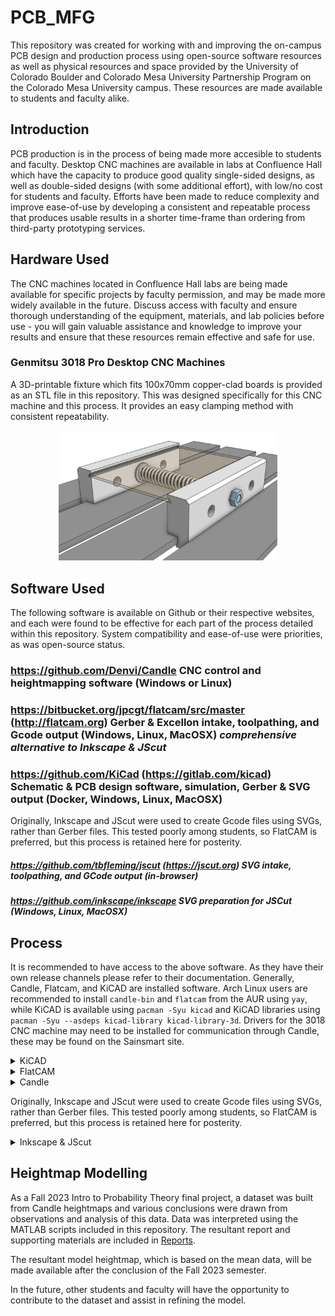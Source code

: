 # PCB_MFG
This repository was created for working with and improving the on-campus PCB design and production process using open-source software resources as well as physical resources and space provided by the University of Colorado Boulder and Colorado Mesa University Partnership Program on the Colorado Mesa University campus. These resources are made available to students and faculty alike.

## Introduction
PCB production is in the process of being made more accesible to students and faculty. Desktop CNC machines are available in labs at Confluence Hall which have the capacity to produce good quality single-sided designs, as well as double-sided designs (with some additional effort), with low/no cost for students and faculty. Efforts have been made to reduce complexity and improve ease-of-use by developing a consistent and repeatable process that produces usable results in a shorter time-frame than ordering from third-party prototyping services.

## Hardware Used
The CNC machines located in Confluence Hall labs are being made available for specific projects by faculty permission, and may be made more widely available in the future. Discuss access with faculty and ensure thorough understanding of the equipment, materials, and lab policies before use - you will gain valuable assistance and knowledge to improve your results and ensure that these resources remain effective and safe for use.

### Genmitsu 3018 Pro Desktop CNC Machines

A 3D-printable fixture which fits 100x70mm copper-clad boards is provided as an STL file in this repository. This was designed specifically for this CNC machine and this process. It provides an easy clamping method with consistent repeatability.

<p align="center">
  <img src="Example/3018_Fixture.png" width="350" title="100x70mm Fixture Design">
</p>

## Software Used
The following software is available on Github or their respective websites, and each were found to be effective for each part of the process detailed within this repository. System compatibility and ease-of-use were priorities, as was open-source status.

### https://github.com/Denvi/Candle CNC control and heightmapping software (Windows or Linux)

### https://bitbucket.org/jpcgt/flatcam/src/master (http://flatcam.org) Gerber & Excellon intake, toolpathing, and Gcode output (Windows, Linux, MacOSX) **_comprehensive alternative to Inkscape & JScut_**

### https://github.com/KiCad (https://gitlab.com/kicad) Schematic & PCB design software, simulation, Gerber & SVG output (Docker, Windows, Linux, MacOSX)

Originally, Inkscape and JScut were used to create Gcode files using SVGs, rather than Gerber files. This tested poorly among students, so FlatCAM is preferred, but this process is retained here for posterity.
##### https://github.com/tbfleming/jscut (https://jscut.org) SVG intake, toolpathing, and GCode output (in-browser)

##### https://github.com/inkscape/inkscape SVG preparation for JSCut (Windows, Linux, MacOSX)

## Process
It is recommended to have access to the above software. As they have their own release channels please refer to their documentation. Generally, Candle, Flatcam, and KiCAD are installed software. Arch Linux users are recommended to install `candle-bin` and `flatcam` from the AUR using `yay`, while KiCAD is available using `pacman -Syu kicad` and KiCAD libraries using `pacman -Syu --asdeps kicad-library kicad-library-3d`. Drivers for the 3018 CNC machine may need to be installed for communication through Candle, these may be found on the Sainsmart site.

<details>
  <summary>KiCAD</summary>
Designs start in a KiCAD project. It is possible to start immediately within the PCB editor, however there are advantages to working within a project file and creating a schematic first.

The schematic editor looks and functions similarly to SPICE software, with usability improvements as well as functionality beneficial to full-stack design work. Components may be added to the KiCAD library, but the existing library is sufficient for intermediate designs. Components can be assigned a footprint, which also often includes a 3D model for rendering visuals and checking 3D space conflicts. Python script support extends functionality and allows for some automation, but is not necessary to produce competent results.

<p align="center">
  <img src="Example/KiCAD_Schematic.png" width="350" title="Example Schematic Design in KiCAD">
</p>

The PCB board editor can be entered from the schematic editor. The two documents are linked, and components in the schematic will be inserted into the board editor as footprints. Use the hotkey "F8" or select "Tools → Update PCB from Schematic", this will place missing footprints. Circuit nets are also shared between the documents. It is possible to auto-place footprints, but it is recommended to manually adjust and rotate components accordingly to make routing easier. The board editor has many layers to manipulate. Most important for prototyping purposes are the top copper layer and the edge cuts layer. The bottom layer and multiple layers beyond this are also accessible (board stackup settings may be edited at any time). Additional vias and PCB specific components that are not typically present on a circuit schematic can be placed in the same manner as in the schematic editor, with a large default library to explore. Pin headers, I/O vias and pads, connectors, and even active trace elements such as Bluetooth or tuned antennae are present and waiting for application in student projects!

<p align="center">
  <img src="Example/KiCAD_PCB.png" width="350" title="Circuit Board Design in KiCAD">
</p>

Once a board design is ready to export, _the process will diverge depending on whether you are ingesting **gerber fabrication files with Flatcam**, or **SVG files with Inkscape and JScut**_. Both are effective for prototyping, though the SVG method tested poorly among students. If you opt to go this route, export your copper layer in color, select only the board area, and include edge cuts if you need those outlined in the milling operation. Otherwise, select "File → Fabrication Outputs → Gerbers" and select the layer you are working with. Default settings were found to work well. Select "Plot to create the Gerber file, and then select "Generate Drill Files" to create the drill Excellon file. Default settings here were also found to work well. Several files are created, however we will only use two in FlatCAM.
</details>

<details>
  <summary>FlatCAM</summary>
•  In FlatCAM, open the Gerber and the Excellon files to add them to the FlatCAM project.

<p align="center">
  <img src="Example/flatcam_open.png" width="350" title="FlatCAM Open Dialogue">
</p>
  
•  These objects may be placed far from the origin, so select all using the "Ctrl + A" shortcut, and Move to Origin using the "Shift + O" shortcut. It is important to select all objects to move them as a group, otherwise the drill objects will not be aligned to the contour objects.

<p align="center">
  <img src="Example/flatcam_opened.png" width="350" title="FlatCAM Opened Objects">
</p>

•  Double-click the Gerber in the project tree side panel, then select "Isolation Routing".

<p align="center">
  <img src="Example/flatcam_project_sidepanel.png" width="350" title="FlatCAM Side Panel">
</p>

•  Right click the #1 tool in the Tools Table and delete it. We must set up a new tool to mill at the 0.1mm depth of cut using the lab's V-cutter bits.

•  Use the "Ctrl + D" shortcut to open the Tools Database. You may create a new tool here, but it is recommended to import the database provided in this repository. Select "Import DB" and select the "V-Cutter 20deg 3.175mm.TXT" file to import the V-cutter tool.

•  Select "Pick from DB" in the sidebar, select the "V-Cutter" tool, and select "Transfer the Tool" to apply to the Isolation Tool operation.

•  Change "Tool Dia." to match the 0.0354 diameter, and select "Generate Geometry", followed by "Generate CNCJob Object".

•  The contour job is complete, select "Save CNC Code" or right click the CNC Job in the project tree side panel to save the Gcode for access with Candle later.

•  The drill job can now be created. This operation may vary depending on your requirements. For example, the provided design uses two different size vias, and these can either be combined to one size or retained as two different drill operations. Depending on drill bit availability and prototyping requirements, you may opt to simplify this operation to use the smallest size drill, otherwise it is recommended to use the Tool Change option to provide for drill changing.

•  Double click the Excellon drill file in the project tree side panel, and select "Excellon Editor" to make changes to the drills this operation will apply to. For example, edit all sizes to the same value to combine drills.

<p align="center">
  <img src="Example/flatcam_select_excellon.png" width="350" title="FlatCAM Excellon in Side Panel">
</p>

<p align="center">
  <img src="Example/flatcam_excellon_editor.png" width="350" title="FlatCAM Excellon Editor">
</p>

•  Exit the editor and save changes. Select "Drilling Tool" and edit parameters accordingly. Since this is a separate operation from the contour, it will be critical that the CNC machine retains its positioning to ensure alignment. Keep this in mind when setting parameters for tool changes, if this option is selected.

•  It is recommended to reduce Feedrate Z to 60 (300 may be too high and could cause damage to the board). Adjust Cut Z to a value that will completely drill through the board. If using the provided fixture, there will be ample clearance under the board.

•  Select "Generate CNCJob Object" and save in the same manner as the contour operation.

<p align="center">
  <img src="Example/flatcam_gcode_objs.png" width="350" title="FlatCAM CNC Jobs">
</p>

These Gcode files may be opened directly in Candle for heightmap generation and running the machine.
</details>

<details>
  <summary>Candle</summary>
Candle controls the CNC machine directly over USB or by generating a Gcode file for running on a USB stick inserted in the CNC machine.

•  Ensure Candle is connected to the CNC machine over USB by selecting "Service → Settings" and "Connection" in the pop-up window. The "Connection" drop-down should show a numbered COM option corresponding to the CNC machine - if not, verify the correct drivers have been installed.

•  Close this window and observe the control panel, which may be configured by adjusting settings.
The 3018 Pro CNC machine is capable of making use of the probe and heightmap functions in Candle, which are critical to producing good quality PCB designs.

•  In order to use the continuity probe, where the cutting tool making contact with the PCB surface triggers the probe stop, GRBL commands must be sent to the machine via the command terminal, and the tool head spindle must be connected to a "GND" pin on the control board, and the PCB must be connected to the "A5" pin on the control board. Some 3018 Pro machines shipped with different labelling on the control board - the pins may also be labeled "probe". Both types of control boards are present in the campus labs, so please be aware of this if you use different machines. These connections are easily made using alligator clips and pin headers. These connections must be removed when turning the spindle on - **be sure to always check and check again that these clips are removed from the spindle before turning the spindle on**.

•  The GRBL commands that must be sent to properly set the homing cycle for continuity probing are `$22=1` (homing cycle enable) and `$23=0` (homing cycle direction). Additional GRBL commands are provided in the "GRBL_Settings_Pocket_Guide_Rev_B" document or at www.DIYMachining.com/GRBL.

•  With the homing cycle configured, spindle off, and clips attached, use the control panel to raise the tool head and position the cutting tool over a corner of the PCB. Note the directionality of all controls, and observe the Candle graphical display of the tool head.

•  The Z-home button may be used to slowly lower the tool head until continuity is made and the tool head stops. Zero the machine in Candle by selecting the Zero X, Y, and Z buttons in the control panel.

•  Load the Gcode file generated by FlatCAM by selecting "File → Open". Select the contour CNC job.

<p align="center">
  <img src="Example/Candle_GCode_Output.png" width="350" title="Example Gcode File Loaded in Candle">
</p>

•  Once a Gcode file is opened, Candle enables the Heightmap function. Select "Create" (or optionally apply the modeled heightmap that was developed for rapid prototyping using the fixture design included in this repository).

•  Adjust the Heightmap settings to enclose the design shown in the graphical window, or select the "Auto" button to automatically set parameters.

•  Select reasonable values for the Heightmap Probe Grid. Some parameters may be unfamiliar - "F" is the probe feedrate, "Zt" is the distance to raise the tool head when moving to the next point, and "Zb" is the distance to lower the tool head when probing. If the machine was zeroed previously, then a value of 1.50 for Zt with other values left as default is likely sufficient.

•  Observe the arrangement of the graphical representation of the operation and visually verify that the machine will not crash before selecting "Probe". The routine will run until complete or stop if continuity was made at an unexpected point. If the Heightmap was not able to be completed, try adjusting the "Zt" or "Zb" parameters accordingly, or inspect for other issues, before trying again.

<p align="center">
  <img src="Example/Candle_Heightmapping.png" width="350" title="Example Candle Heightmap Routine Being Performed">
</p>

•  With the Heightmap complete, close the Heightmap mode by selecting "Edit", and select the checkbox "Use Heightmap".

•  Raise the tool head slightly and reset alarms if necessary.

•  Perform additional visual checks to verify the machine will be able to proceed with the milling operation unobstructed, and **remove clips attached to the spindle and PCB before turning the spindle on**.
### Note that the spindle rotates near 10,000 RPM, and the cutting bit could break and create a dangerous situation. Follow lab policies regarding safety and have faculty or senior students familiar with this process verify that everything is in order before turning on the spindle and running milling Gcode.

•  Turn the spindle on and select "Send" to run the operation. Observe the machine safely and while wearing safety glasses.

•  The routine should complete and the PCB will be ready for hole drilling operations. Hole drilling operations should be completed without changing the machine zero positioning, or else alignment will be difficult to achieve accurately. The hole drilling operation should be straightforward so long as the tool bit is changed without losing the machine positioning.

<p align="center">
  <img src="Example/Candle_GCode_Drl_Output.png" width="350" title="Example Drill Gcode File Loaded in Candle">
</p>

The routine should complete and the PCB will be ready for final processing or cutting operations.

<p align="center">
  <img src="Example/KiCAD_Render.png" width="350" title="Example Populated PCB Rendered in KiCAD">
</p>
</details>

Originally, Inkscape and JScut were used to create Gcode files using SVGs, rather than Gerber files. This tested poorly among students, so FlatCAM is preferred, but this process is retained here for posterity.
<details>
  <summary>Inkscape & JScut</summary>
Each SVG file can be opened in Inkscape to make these files compatible with JScut. This process is brief, and consists of converting all objects present in the SVG into path objects. Select all objects in the graphic area and select the "Path → Object to Path" menu option, followed by the "Path → Stroke to Path" menu option. Exporting this as an SVG with a transparent background is sufficient to progress to JScut. It is helpful to reduce the page size as well. Keybindings make the Inkscape process easy and fast:

"Ctrl + A" - Select all

"Shift + Ctrl + R" - Resize page to selection

"Shift + Ctrl + C" - Object to path conversion

"Ctrl + Alt + C" - Stroke to path conversion

"Ctrl + S" - Save SVG

<p align="center">
  <img src="Example/Filter_DualOp-F_Cu.png" width="350" title="Example SVG Output from Inkscape">
</p>

JScut ingests an SVG file and allows configuring various types of toolpaths followed by export to Gcode. Since the PCB milling operation is a single pass at 0.1mm depth-of-cut (and potentially a second operation for pad and via holes), many settings are unused.

•  It is recommended to select "Make all mm", set Tool Diameter to 0.1mm, set Pass Depth to 0.1mm, set Rapid to 1000mm/min, and set Plunge and Cut to 100mm/min, before moving on to Operations.

•  Select "Open SVG → Local" to open the SVG file exported from Inkscape. If the copper layer graphic does not appear as expected, or appears incomplete or cut off, adjust Inkscape export settings accordingly.

•  If all appears as expected, begin selecting path objects in the graphic to create Operations. Multiple Operations can be created per group of objects selected, for example, select all pad and via holes and select "Create Operation", followed by the "Pocket" drop-down option, and a value of "0.1" for the Deep field. The Operation can be expanded to access additional options, such as boolean operations, margin setting, and milling direction.

•  After the Pocket Operation, select all copper objects such as pours, pads, vias, and traces (this may take some time with complex designs), then select "Create Operation", followed by the "Outside" drop-down option, and again a value of "0.1" for the Deep field. The Pocket and Outside Operations are sufficient for most designs using through-hole or even surface mount components, but there is potential for more advanced toolpathing as well.

•  Select "Simulate GCODE" to verify toolpathing and observe Operation behavior and order.

•  Select "Save GCODE" to save the Gcode file.

<p align="center">
  <img src="Example/JSCut.png" width="350" title="Example Toolpath Output from JScut">
</p>
</details>

## Heightmap Modelling
As a Fall 2023 Intro to Probability Theory final project, a dataset was built from Candle heightmaps and various conclusions were drawn from observations and analysis of this data. Data was interpreted using the MATLAB scripts included in this repository. The resultant report and supporting materials are included in [Reports](/Reports/).

The resultant model heightmap, which is based on the mean data, will be made available after the conclusion of the Fall 2023 semester.

In the future, other students and faculty will have the opportunity to contribute to the dataset and assist in refining the model.
